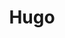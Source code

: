 ---
title: "Hugo"
description: "Content related to Hugo, the static site generator this site uses."
slug: "hugo"
image: "thumbnail.png"
style:
    background: "#FF4088"
    color: "#fff"
---